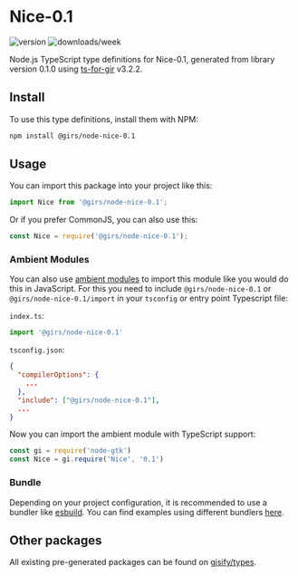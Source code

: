 
# Nice-0.1

![version](https://img.shields.io/npm/v/@girs/node-nice-0.1)
![downloads/week](https://img.shields.io/npm/dw/@girs/node-nice-0.1)


Node.js TypeScript type definitions for Nice-0.1, generated from library version 0.1.0 using [ts-for-gir](https://github.com/gjsify/ts-for-gir) v3.2.2.


## Install

To use this type definitions, install them with NPM:
```bash
npm install @girs/node-nice-0.1
```

## Usage

You can import this package into your project like this:
```ts
import Nice from '@girs/node-nice-0.1';
```

Or if you prefer CommonJS, you can also use this:
```ts
const Nice = require('@girs/node-nice-0.1');
```

### Ambient Modules

You can also use [ambient modules](https://github.com/gjsify/ts-for-gir/tree/main/packages/cli#ambient-modules) to import this module like you would do this in JavaScript.
For this you need to include `@girs/node-nice-0.1` or `@girs/node-nice-0.1/import` in your `tsconfig` or entry point Typescript file:

`index.ts`:
```ts
import '@girs/node-nice-0.1'
```

`tsconfig.json`:
```json
{
  "compilerOptions": {
    ...
  },
  "include": ["@girs/node-nice-0.1"],
  ...
}
```

Now you can import the ambient module with TypeScript support: 

```ts
const gi = require('node-gtk')
const Nice = gi.require('Nice', '0.1')
```


### Bundle

Depending on your project configuration, it is recommended to use a bundler like [esbuild](https://esbuild.github.io/). You can find examples using different bundlers [here](https://github.com/gjsify/ts-for-gir/tree/main/examples).

## Other packages

All existing pre-generated packages can be found on [gjsify/types](https://github.com/gjsify/types).

